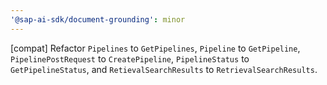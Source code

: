 ```yaml
---
'@sap-ai-sdk/document-grounding': minor
---
```


[compat] Refactor `Pipelines` to `GetPipelines`, `Pipeline` to `GetPipeline`, `PipelinePostRequest` to `CreatePipeline`, `PipelineStatus` to `GetPipelineStatus`, and `RetievalSearchResults` to `RetrievalSearchResults`.
